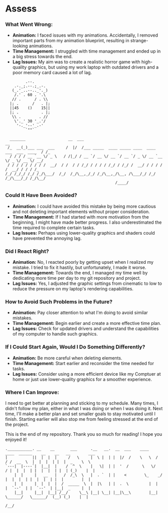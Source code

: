# Assess

### What Went Wrong:
- **Animation:** I faced issues with my animations. Accidentally, I removed important parts from my animation blueprint, resulting in strange-looking animations.
- **Time Management:** I struggled with time management and ended up in a big stress towards the end.
- **Lag Issues:** My aim was to create a realistic horror game with high-quality graphics, but using my work laptop with outdated drivers and a poor memory card caused a lot of lag.
```
         .--.
    .-._;.--.;_.-.
   (_.'_..--.._'._)
    /.' . 60 . '.\
   // .      / . \\
  |; .      /   . |;
  ||45    ()    15||
  |; .          . |;
   \\ .        . //
    \'._' 30 '_.'/
     '-._'--'_.-'
         `""`

  _______                   __  ___                                                  __ 
 /_  __(_)___ ___  ___     /  |/  /___ _____  ____ _____ ____  ____ ___  ___  ____  / /_
  / / / / __ `__ \/ _ \   / /|_/ / __ `/ __ \/ __ `/ __ `/ _ \/ __ `__ \/ _ \/ __ \/ __/
 / / / / / / / / /  __/  / /  / / /_/ / / / / /_/ / /_/ /  __/ / / / / /  __/ / / / /_  
/_/ /_/_/ /_/ /_/\___/  /_/  /_/\__,_/_/ /_/\__,_/\__, /\___/_/ /_/ /_/\___/_/ /_/\__/  
                                                 /____/                                 

```
  
### Could It Have Been Avoided?
- **Animation:** I could have avoided this mistake by being more cautious and not deleting important elements without proper consideration.
- **Time Management:** If I had started with more motivation from the beginning, I might have made better progress. I also underestimated the time required to complete certain tasks.
- **Lag Issues:** Perhaps using lower-quality graphics and shaders could have prevented the annoying lag.

### Did I React Right?
- **Animation:** No, I reacted poorly by getting upset when I realized my mistake. I tried to fix it hastily, but unfortunately, I made it worse.
- **Time Management:** Towards the end, I managed my time well by dedicating more time per day to my git repository and project.
- **Lag Issues:** Yes, I adjusted the graphic settings from cinematic to low to reduce the pressure on my laptop's rendering capabilities.

### How to Avoid Such Problems in the Future?
- **Animation:** Pay closer attention to what I'm doing to avoid similar mistakes.
- **Time Management:** Begin earlier and create a more effective time plan.
- **Lag Issues:** Check for updated drivers and understand the capabilities of my computer to handle such graphics.

### If I Could Start Again, Would I Do Something Differently?
- **Animation:** Be more careful when deleting elements.
- **Time Management:** Start earlier and reconsider the time needed for tasks.
- **Lag Issues:** Consider using a more efficient device like my Comptuer at home or just use lower-quality graphics for a smoother experience.

### Where I Can Improve:
I need to get better at planning and sticking to my schedule. Many times, I didn't follow my plan, either in what I was doing or when I was doing it. Next time, I'll make a better plan and set smaller goals to stay motivated until I finish. Starting earlier will also stop me from feeling stressed at the end of the project.

This is the end of my repository. Thank you so much for reading! I hope you enjoyed it!

```
.___________. __    __       ___      .__   __.  __  ___    ____    ____  ______    __    __   __        ___  
|           ||  |  |  |     /   \     |  \ |  | |  |/  /    \   \  /   / /  __  \  |  |  |  | |  |  _    \  \ 
`---|  |----`|  |__|  |    /  ^  \    |   \|  | |  '  /      \   \/   / |  |  |  | |  |  |  | |  | (_)    |  |
    |  |     |   __   |   /  /_\  \   |  . `  | |    <        \_    _/  |  |  |  | |  |  |  | |  |        |  |
    |  |     |  |  |  |  /  _____  \  |  |\   | |  .  \         |  |    |  `--'  | |  `--'  | |__|  _     |  |
    |__|     |__|  |__| /__/     \__\ |__| \__| |__|\__\        |__|     \______/   \______/  (__) (_)    |  |
                                                                                                         /__/ 

```
